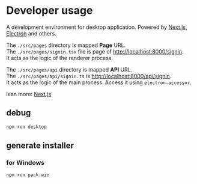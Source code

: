 # Developer usage

A development environment for desktop application. Powered by [Next.js](https://nextjs.org/), [Electron](https://www.electronjs.org/) and others.  

The `./src/pages` directory is mapped **Page** URL.  
The `./src/pages/signin.tsx` file is page of [http://localhost:8000/signin](http://localhost:8000/signin).  
It acts as the logic of the renderer process.  

The `./src/pages/api` directory is mapped **API** URL.  
The `./src/pages/api/signin.ts` is [http://localhost:8000/api/signin](http://localhost:8000/signin).  
It acts as the logic of the main process. Access it using `electron-accessor`.  

lean more: [Next.js](https://nextjs.org/)  

## debug

```bash
npm run desktop
```

## generate installer

### for Windows

```
npm run pack:win
```